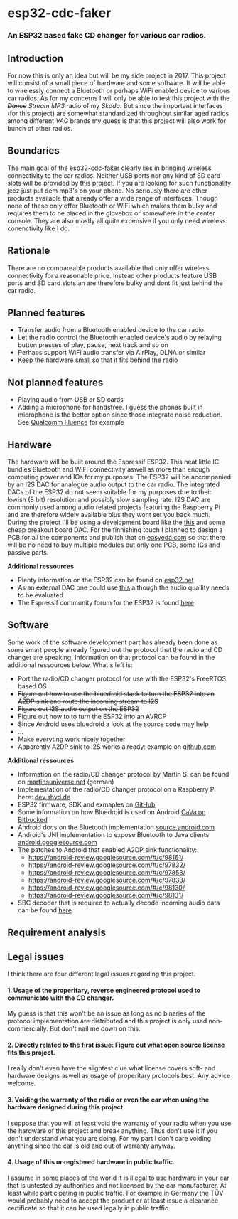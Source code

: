 # esp32-cdc-faker
### An ESP32 based fake CD changer for various car radios.

## Introduction
For now this is only an idea but will be my side project in 2017. This project will consist of a small piece of hardware and some software. It will be able to wirelessly connect a Bluetooth or perhaps WiFi enabled device to various car radios. As for my concerns I will only be able to test this project with the ~~*Dance*~~ *Stream MP3* radio of my *Skoda*. But since the important interfaces (for this project) are somewhat standardized throughout similar aged radios among different *VAG* brands my guess is that this project will also work for bunch of other radios.

## Boundaries
The main goal of the esp32-cdc-faker clearly lies in bringing wireless connectivity to the car radios. Neither USB ports nor any kind of SD card slots will be provided by this project. If you are looking for such functionality jeez just put dem mp3's on your phone. No seriously there are other products available that already offer a wide range of interfaces. Though none of these only offer Bluetooth or WiFi which makes them bulky and requires them to be placed in the glovebox or somewhere in the center console. They are also mostly all quite expensive if you only need wireless conenctivity like I do.

## Rationale
There are no compareable products available that only offer wireless connectivity for a reasonable price. Instead other products feature USB ports and SD card slots an are therefore bulky and dont fit just behind the car radio.

## Planned features
* Transfer audio from a Bluetooth enabled device to the car radio
* Let the radio control the Bluetooth enabled device's audio by relaying button presses of play, pause, next track and so on
* Perhaps support WiFi audio transfer via AirPlay, DLNA or similar
* Keep the hardware small so that it fits behind the radio

## Not planned features
* Playing audio from USB or SD cards
* Adding a microphone for handsfree. I guess the phones built in microphone is the better option since those integrate noise reduction. See [Qualcomm Fluence](https://www.google.de/url?sa=t&rct=j&q=&esrc=s&source=web&cd=1&cad=rja&uact=8&ved=0ahUKEwijuOet-PDQAhUpIcAKHa6wCPgQFggcMAA&url=https%3A%2F%2Fwww.qualcomm.com%2Fmedia%2Fdocuments%2Ffiles%2Fhd-voice.ppt&usg=AFQjCNH6eloYGQNyGbhkG1lk4fI2Fb9SGA) for example

## Hardware
The hardware will be built around the Espressif ESP32. This neat little IC bundles Bluetooth and WiFi connectivity aswell as more than enough computing power and IOs for my purposes. The ESP32 will be accompanied by an I2S DAC for analogue audio output to the car radio. The integrated DACs of the ESP32 do not seem suitable for my purposes due to their lowish (8 bit) resolution and possibly slow sampling rate. I2S DAC are commonly used among audio related projects featuring the Raspberry Pi and are therefore widely available plus they wont set you back much. During the project I'll be using a development board like the [this](https://www.adafruit.com/products/3269) and some cheap breakout board DAC. For the finnishing touch I planned to design a PCB for all the components and publish that on [easyeda.com](https://easyeda.com/) so that there will be no need to buy multiple modules but only one PCB, some ICs and passive parts.

**Additional ressources**
* Plenty information on the ESP32 can be found on [esp32.net](http://esp32.net/)
* As an external DAC one could use [this](https://www.aliexpress.com/item/Raspberry-Pi-pHAT-Sound-Card-I2S-interface-PCM5102-DAC-Module-24-bit-Audio-Board-With-Stereo/32742608325.html?spm=2114.01010208.3.11.ddyYMk&ws_ab_test=searchweb0_0,searchweb201602_1_116_10065_117_10068_114_115_113_10084_10083_10080_10082_10081_10060_10061_10062_10056_10055_10054_10059_10099_10078_10079_10073_10100_10096_10070_423_10052_10050_424_10051,searchweb201603_8&btsid=bb11f509-3b4e-4445-ac5f-50921a1462d9) although the audio quallity needs to be evaluated
* The Espressif community forum for the ESP32 is found [here](http://esp32.com/)

## Software
Some work of the software development part has already been done as some smart people already figured out the protocol that the radio and CD changer are speaking. Information on that protocol can be found in the additional ressources below. What's left is:
* Port the radio/CD changer protocol for use with the ESP32's FreeRTOS based OS
* ~~Figure out how to use the bluedroid stack to turn the ESP32 into an A2DP sink and route the incoming stream to I2S~~
* ~~Figure out I2S audio output on the ESP32~~
* Figure out how to to turn the ESP32 into an AVRCP
* Since Android uses bluedroid a look at the source code may help
* ...
* Make everyting work nicely together
* Apparently A2DP sink to I2S works already: example on [github.com](https://github.com/espressif/esp-idf/tree/master/examples/bluetooth/a2dp_sink)

**Additional ressources**
* Information on the radio/CD changer protocol by Martin S. can be found on [martinsuniverse.net](http://martinsuniverse.de/projekte/cdc_protokoll/cdc_protokoll.html) (german)
* Implementation of the radio/CD changer protocol on a Raspberry Pi here: [dev.shyd.de](http://dev.shyd.de/2013/09/avr-raspberry-pi-vw-beta-vag-cdc-faker/)
* ESP32 firmware, SDK and exmaples on [GitHub](https://github.com/espressif/esp-idf)
* Some information on how Bluedroid is used on Android [CaVa on Bitbucked](https://bitbucket.org/lememta/cava/wiki/Enable%20Bluetooth(Turn%20on%20bluetooth))
* Android docs on the Bluetooth implementation [source.android.com](https://source.android.com/devices/bluetooth.html)
* Android's JNI implementation to expose Bluetooth to Java clients [android.googlesource.com](https://android.googlesource.com/platform/packages/apps/Bluetooth/)
* The patches to Android that enabled A2DP sink functionality: 
  * https://android-review.googlesource.com/#/c/98161/
  * https://android-review.googlesource.com/#/c/97832/
  * https://android-review.googlesource.com/#/c/97853/
  * https://android-review.googlesource.com/#/c/97833/
  * https://android-review.googlesource.com/#/c/98130/
  * https://android-review.googlesource.com/#/c/98131/
* SBC decoder that is required to actually decode incoming audio data can be found [here](https://github.com/tieto/sbc-decoder)

## Requirement analysis

## Legal issues

I think there are four different legal issues regarding this project.

#### 1. Usage of the properitary, reverse engineered protocol used to communicate with the CD changer.

 My guess is that this won't be an issue as long as no binaries of the protocol implementation are distributed and this project is only used non-commercially. But don't nail me down on this.

#### 2. Directly related to the first issue: Figure out what open source license fits this project.

 I really don't even have the slightest clue what license covers soft- and hardware designs aswell as usage of properitary protocols best. Any advice welcome.

#### 3. Voiding the warranty of the radio or even the car when using the hardware designed during this project.

 I suppose that you will at least void the warranty of your radio when you use the hardware of this project and break anything. Thus don't use it if you don't understand what you are doing. For my part I don't care voiding anything since the car is old and out of warranty anyway.

#### 4. Usage of this unregistered hardware in public traffic.

 I assume in some places of the world it is illegal to use hardware in your car that is untested by authorities and not licensed by the car manufacturer. At least while participating in public traffic. For example in Germany the TÜV would probably need to accept the product or at least issue a clearance certificate so that it can be used legally in public traffic.

